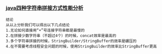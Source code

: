 ### [java四种字符串拼接方式性能分析](https://blog.csdn.net/u012722531/article/details/79055989)

```
结论
从以上分析我们可以得出以下几点结论
1.无论如何直接用“+”号连接字符串都是最慢的
2.在拼接少数字符串（不超过4个）的时候，concat效率是最高的
3.多个字符串拼接的时候，StringBuilder/StringBuffer的效率是碾压的
4.在不需要考虑线程安全问题的时候，使用StringBuilder的效率比StringBuffer更高
```